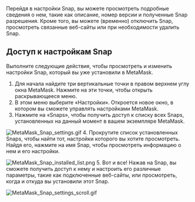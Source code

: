 Перейдя в настройки Snap, вы можете просмотреть подробные сведения о нем, такие как описание, номер версии и полученные Snap разрешения. Кроме того, вы можете (временно) отключить Snap, просмотреть связанные веб-сайты или при необходимости удалить Snap.


Доступ к настройкам Snap
------------------------


Выполните следующие действия, чтобы просмотреть и изменить настройки Snap, который вы уже установили в MetaMask.


1. Для начала найдите три вертикальные точки в правом верхнем углу окна MetaMask. Нажмите на эти точки, чтобы открыть раскрывающееся меню.
2. В этом меню выберите «Настройки». Откроется новое окно, в котором вы сможете управлять настройками MetaMask.
3. Нажмите на «Snaps», чтобы получить доступ к списку всех Snaps, установленных на данный момент в вашем экземпляре MetaMask.


![MetaMask_Snap_settings.gif](https://support.metamask.io/hc/article_attachments/18378285433883)
4. Прокрутите список установленных Snaps, чтобы найти тот, настройки которого вы хотите просмотреть. Найдя его, нажмите на имя Snap, чтобы просмотреть информацию о нем и его настройки.


![MetaMask_Snap_installed_list.png](https://support.metamask.io/hc/article_attachments/18378316715547)
5. Вот и все! Нажав на Snap, вы сможете получить доступ к нему и настроить его различные параметры, такие как подключенные веб-сайты, или просмотреть, когда и откуда вы установили этот Snap.


![MetaMask_Snap_settings_scroll.gif](https://support.metamask.io/hc/article_attachments/18378285465627)
